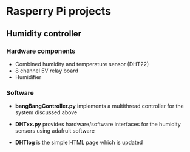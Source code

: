 # Rasperry Pi projects

## Humidity controller 
### Hardware components
* Combined humidity and temperature sensor (DHT22)
* 8 channel 5V relay board
* Humidifier

### Software
* __bangBangController.py__ implements a multithread controller for the system discussed above

* __DHTxx.py__ provides hardware/software interfaces for the humidity sensors using adafruit software

* __DHTlog__ is the simple HTML page which is updated

